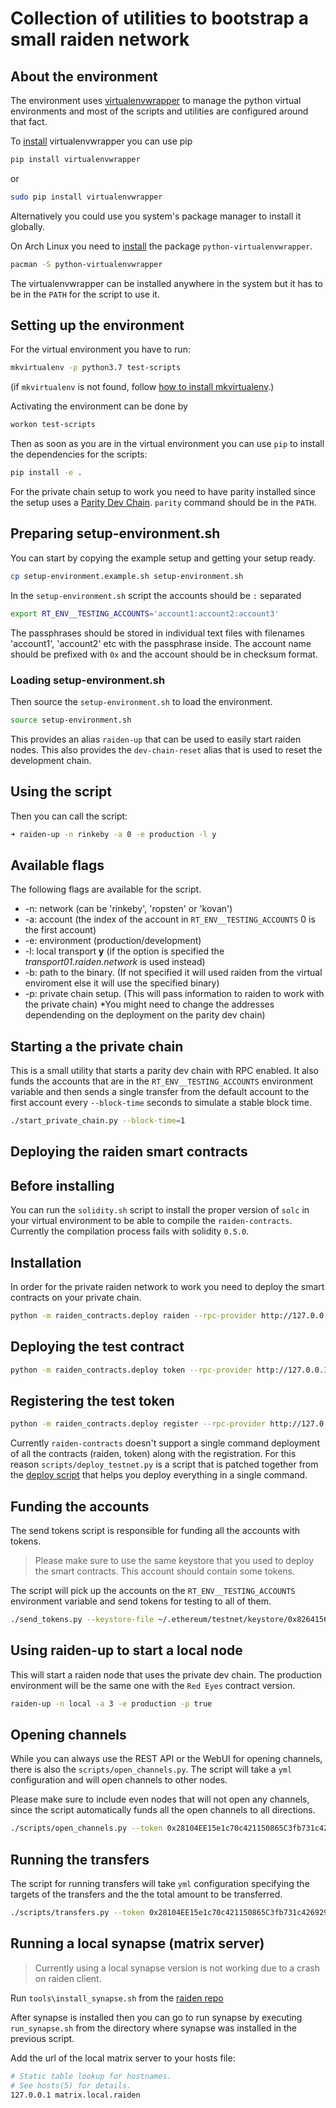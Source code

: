 # Collection of utilities to bootstrap a small raiden network

## About the environment

The environment uses [virtualenvwrapper](https://virtualenvwrapper.readthedocs.io/en/latest/) to manage the python
virtual environments and most of the scripts and utilities are configured around that fact.

To [install](https://virtualenvwrapper.readthedocs.io/en/latest/install.html) virtualenvwrapper you can use pip

```bash
pip install virtualenvwrapper
```

or

```bash
sudo pip install virtualenvwrapper
```

Alternatively you could use you system's package manager to install it globally.

On Arch Linux you need to [install](https://wiki.archlinux.org/index.php/Python/Virtual_environment#Installation_2) the package `python-virtualenvwrapper`.

```bash
pacman -S python-virtualenvwrapper
```

The virtualenvwrapper can be installed anywhere in the system but it has to be in the `PATH` for the script to use it.

## Setting up the environment

For the virtual environment you have to run:

```bash
mkvirtualenv -p python3.7 test-scripts
```

(if `mkvirtualenv` is not found, follow [how to install mkvirtualenv](./how-to-install-mkvirtualenv.md).)

Activating the environment can be done by

```bash
workon test-scripts
```

Then as soon as you are in the virtual environment you can use `pip` to install the dependencies
for the scripts:

```bash
pip install -e .
```

For the private chain setup to work you need to have parity installed since the setup uses a [Parity Dev Chain](https://wiki.parity.io/Private-development-chain).  `parity` command should be in the `PATH`.

## Preparing setup-environment.sh

You can start by copying the example setup and getting your setup ready.

```bash
cp setup-environment.example.sh setup-environment.sh
```

In the `setup-environment.sh` script the accounts should be `:` separated

```bash
export RT_ENV__TESTING_ACCOUNTS='account1:account2:account3'
```

The passphrases should be stored in individual text files with filenames 'account1', 'account2' etc with the passphrase inside.
The account name should be prefixed with `0x` and the account should be in checksum format.

### Loading setup-environment.sh

Then source the `setup-environment.sh` to load the environment.

```bash
source setup-environment.sh
```

This provides an alias `raiden-up` that can be used to easily start raiden nodes.
This also provides the `dev-chain-reset` alias that is used to reset the development chain.

## Using the script

Then you can call the script:

```bash
➜ raiden-up -n rinkeby -a 0 -e production -l y
```

## Available flags

The following flags are available for the script.

* -n: network (can be 'rinkeby', 'ropsten' or 'kovan')
* -a: account (the index of the account in `RT_ENV__TESTING_ACCOUNTS` 0 is the first account)
* -e: environment (production/development)
* -l: local transport **y** (if the option is specified the *transport01.raiden.network* is used instead)
* -b: path to the binary. (If not specified it will used raiden from the virtual enviroment else it will use the specified binary)
* -p: private chain setup. (This will pass information to raiden to work with the private chain) *You might need to change the addresses dependending on the deployment on the parity dev chain)

## Starting a the private chain

This is a small utility that starts a parity dev chain with RPC enabled.
It also funds the accounts that are in the `RT_ENV__TESTING_ACCOUNTS` environment variable and then
sends a single transfer from the default account to the first account every `--block-time` seconds
to simulate a stable block time.

```bash
./start_private_chain.py --block-time=1
```

## Deploying the raiden smart contracts

## Before installing

You can run the `solidity.sh` script to install the proper version of `solc` in your virtual environment to be able to
compile the `raiden-contracts`. Currently the compilation process fails with solidity `0.5.0`.

## Installation

In order for the private raiden network to work you need to deploy the smart contracts on your private chain.

```bash
python -m raiden_contracts.deploy raiden --rpc-provider http://127.0.0.1:8545 --private-key /home/kelsos/.ethereum/testnet/keystore/0x82641569b2062B545431cF6D7F0A418582865ba7 --gas-price 10 --gas-limit 6000000
```

## Deploying the test contract

```bash
python -m raiden_contracts.deploy token --rpc-provider http://127.0.0.1:8545 --private-key /home/kelsos/.ethereum/testnet/keystore/0x82641569b2062B545431cF6D7F0A418582865ba7 --gas-price 10 --token-supply 10000000 --token-name TestToken --token-decimals 18 --token-symbol TTT
```

## Registering the test token

```bash
python -m raiden_contracts.deploy register --rpc-provider http://127.0.0.1:8545 --private-key /home/kelsos/.ethereum/testnet/keystore/0x82641569b2062B545431cF6D7F0A418582865ba7 --gas-price 10 --token-address 0x28104EE15e1c70c421150865C3fb731c426929E6 --registry-address 0xA4e13D328308194c0AB4E10bB1f2B2e8d624d240

```

Currently `raiden-contracts` doesn't support a single command deployment of all the contracts (raiden, token) along
with the registration. For this reason `scripts/deploy_testnet.py` is a script that is patched together from the
[deploy script](https://github.com/raiden-network/raiden-contracts/blob/master/raiden_contracts/deploy/__main__.py)
that helps you deploy everything in a single command.

## Funding the accounts

The send tokens script is responsible for funding all the accounts with tokens.

> Please make sure to use the same keystore that you used to deploy the smart contracts.
> This account should contain some tokens.

The script will pick up the accounts on the `RT_ENV__TESTING_ACCOUNTS` environment variable and
send tokens for testing to all of them.

```bash
./send_tokens.py --keystore-file ~/.ethereum/testnet/keystore/0x82641569b2062B545431cF6D7F0A418582865ba7 --password 123 --token 0x28104EE15e1c70c421150865C3fb731c426929E6
```

## Using raiden-up to start a local node

This will start a raiden node that uses the private dev chain. The production environment will
be the same one with the `Red Eyes` contract version.

```bash
raiden-up -n local -a 3 -e production -p true
```

## Opening channels

While you can always use the REST API or the WebUI for opening channels, there is also the `scripts/open_channels.py`.
The script will take a `yml` configuration and will open channels to other nodes.

Please make sure to include even nodes that will not open any channels, since the script automatically funds
all the open channels to all directions.

```bash
./scripts/open_channels.py --token 0x28104EE15e1c70c421150865C3fb731c426929E6 --config config/channels.yml
```

## Running the transfers

The script for running transfers will take `yml` configuration specifying the targets of the transfers
and the the total amount to be transferred.

```bash
./scripts/transfers.py --token 0x28104EE15e1c70c421150865C3fb731c426929E6 --config config/transfers.yml
```

## Running a local synapse (matrix server)

> Currently using a local synapse version is not working due to a crash on raiden client.

Run `tools\install_synapse.sh` from the [raiden repo](https://github.com/raiden-network/raiden/blob/master/tools/install_synapse.sh)

After synapse is installed then you can go to run synapse by executing `run_synapse.sh` from the directory where synapse was installed in the previous script.

Add the url of the local matrix server to your hosts file:

```bash
# Static table lookup for hostnames.
# See hosts(5) for details.
127.0.0.1 matrix.local.raiden

```
